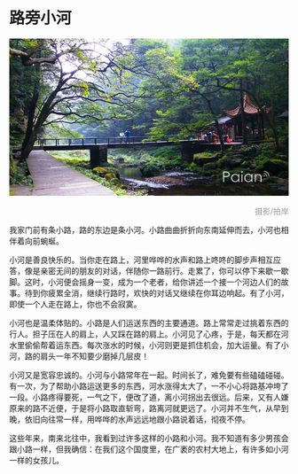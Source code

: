 # 路旁小河

![路旁小河](images/xiaohe.jpg)
<div style="margin-top:5px;color:#999;text-align:right;">摄影/拍岸</div>

我家门前有条小路，路的东边是条小河。小路曲曲折折向东南延伸而去，小河也相伴着向前蜿蜒。

小河是善良快乐的。当你走在路上，河里哗哗的水声和路上咚咚的脚步声相互应答，像是亲密无间的朋友的对话，伴随你一路前行。走累了，你可以停下来歇一歇脚。这时，小河便会摇身一变，成为一个老者，给你讲述一个接一个河边人们的故事。待到你疲累全消，继续行路时，欢快的对话又继续在你耳边响起。有了小河，即使一个人走在路上，你也不会寂寞。

小河也是温柔体贴的。小路是人们运送东西的主要通道。路上常常走过挑着东西的行人。担子压在人的肩上，人又踩在路的肩上。小河见了心疼，于是，每天都在河水里偷偷帮着运东西。每次涨水的时候，小河则更是抓住机会，加大运量。有了小河，路的肩头一年不知要少磨掉几层皮！

小河又是宽容忠诚的。小河与小路常年在一起。时间长了，难免要有些磕磕碰碰。有一次，为了帮助小路运送更多的东西，河水涨得太大了，一不小心将路基冲垮了一段。小路疼得要死，一气之下，便改了道，离小河拐出去很远。后来，又有人嫌原来的路不近便，于是将小路取直斩弯，路离河就更远了。小河并不生气，从早到晚，依旧向往常一样，用哗哗的水声远远地跟小路说着话，彻夜不停。

这些年来，南来北往中，我看到过许多这样的小路和小河。我不知道有多少男孩会跟小路一样，但我确信：在我们这个国度里，在广袤的农村大地上，有许多如小河一样的女孩儿。
